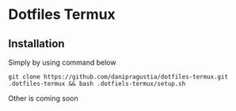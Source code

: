 # Dotfiles Termux

## Installation

Simply by using command below

```
git clone https://github.com/danipragustia/dotfiles-termux.git .dotfiles-termux && bash .dotfiels-termux/setup.sh
```

Other is coming soon
